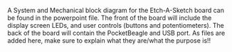 A System and Mechanical block diagram for the Etch-A-Sketch board can be found in the powerpoint file. The front of the board will include the display screen LEDs, and user controls (buttons and potentiometers). The back of the board will contain the PocketBeagle and USB port. 
As files are added here, make sure to explain what they are/what the purpose is!!
